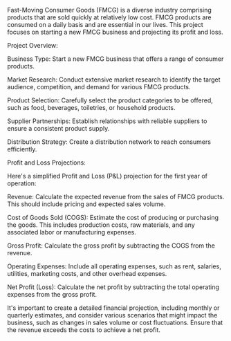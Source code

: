 Fast-Moving Consumer Goods (FMCG) is a diverse industry comprising products that are sold quickly at relatively low cost. FMCG products are consumed on a daily basis and are essential in our lives. This project focuses on starting a new FMCG business and projecting its profit and loss.

Project Overview:

Business Type: Start a new FMCG business that offers a range of consumer products.

Market Research: Conduct extensive market research to identify the target audience, competition, and demand for various FMCG products.

Product Selection: Carefully select the product categories to be offered, such as food, beverages, toiletries, or household products.

Supplier Partnerships: Establish relationships with reliable suppliers to ensure a consistent product supply.

Distribution Strategy: Create a distribution network to reach consumers efficiently.


Profit and Loss Projections:

Here's a simplified Profit and Loss (P&L) projection for the first year of operation:

Revenue: Calculate the expected revenue from the sales of FMCG products. This should include pricing and expected sales volume.

Cost of Goods Sold (COGS): Estimate the cost of producing or purchasing the goods. This includes production costs, raw materials, and any associated labor or manufacturing expenses.

Gross Profit: Calculate the gross profit by subtracting the COGS from the revenue.

Operating Expenses: Include all operating expenses, such as rent, salaries, utilities, marketing costs, and other overhead expenses.

Net Profit (Loss): Calculate the net profit by subtracting the total operating expenses from the gross profit.

It's important to create a detailed financial projection, including monthly or quarterly estimates, and consider various scenarios that might impact the business, such as changes in sales volume or cost fluctuations. Ensure that the revenue exceeds the costs to achieve a net profit.
